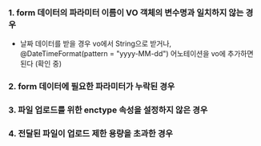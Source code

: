 ### 1. form 데이터의 파라미터 이름이 VO 객체의 변수명과 일치하지 않는 경우

- 날짜 데이터를 받을 경우 vo에서 String으로 받거나, @DateTimeFormat(pattern = "yyyy-MM-dd") 어노테이션을 vo에 추가하면 된다 (확인 중)


### 2. form 데이터에 필요한 파라미터가 누락된 경우

### 3. 파일 업로드를 위한 enctype 속성을 설정하지 않은 경우

### 4. 전달된 파일이 업로드 제한 용량을 초과한 경우
